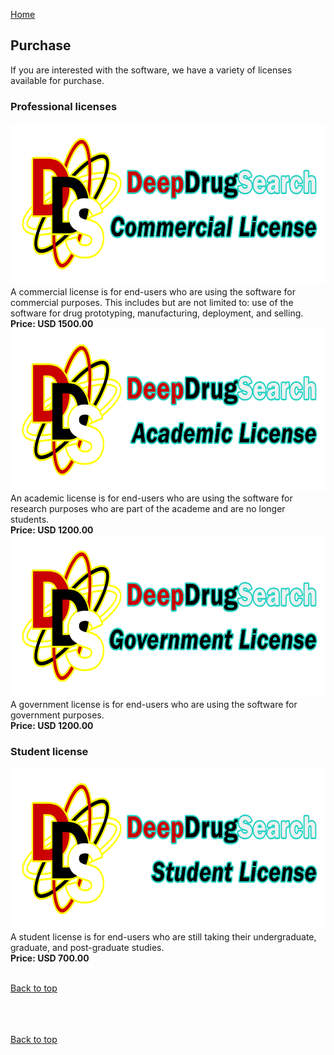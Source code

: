 [Home](https://jcatapang.github.io/deepdrugsearch/)

## Purchase

If you are interested with the software, we have a variety of licenses available for purchase.

### Professional licenses

<img src="https://raw.githubusercontent.com/jcatapang/deepdrugsearch/master/graphics/dds_license_commercial.png" height="259px" width="640px">
<br>A commercial license is for end-users who are using the software for commercial purposes. This includes but are not limited to: use of the software for drug prototyping, manufacturing, deployment, and selling.<br>
<b>Price: USD 1500.00</b>

<img src="https://raw.githubusercontent.com/jcatapang/deepdrugsearch/master/graphics/dds_license_academic.png" height="259px" width="640px">
<br>An academic license is for end-users who are using the software for research purposes who are part of the academe and are no longer students.<br>
<b>Price: USD 1200.00</b>

<img src="https://raw.githubusercontent.com/jcatapang/deepdrugsearch/master/graphics/dds_license_government.png" height="259px" width="640px">
<br>A government license is for end-users who are using the software for government purposes.<br>
<b>Price: USD 1200.00</b>

### Student license

<img src="https://raw.githubusercontent.com/jcatapang/deepdrugsearch/master/graphics/dds_license_student.png" height="259px" width="640px">
<br>A student license is for end-users who are still taking their undergraduate, graduate, and post-graduate studies.<br>
<b>Price: USD 700.00</b><br><br>

[Back to top](https://jcatapang.github.io/deepdrugsearch/purchase)
<br><br>

<script type="text/javascript" src="https://form.jotform.com/jsform/201092455916455"></script>

<br><br>
[Back to top](https://jcatapang.github.io/deepdrugsearch/purchase)
